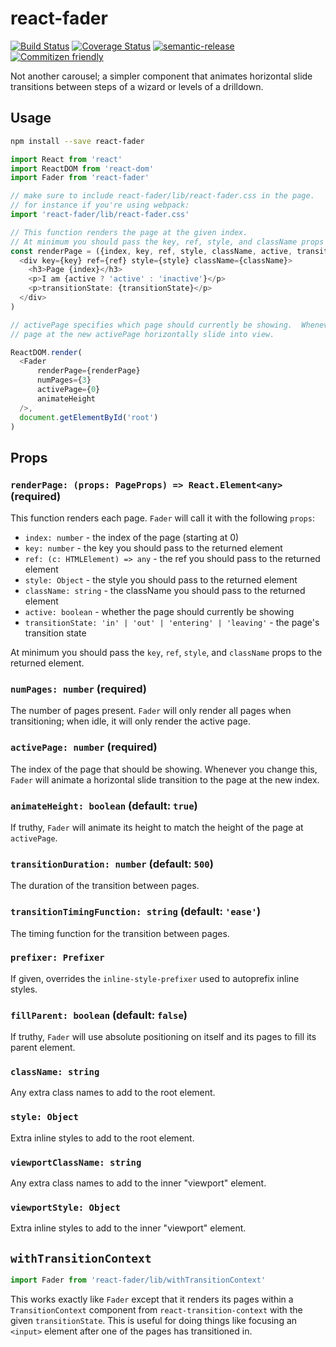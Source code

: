 # react-fader

[![Build Status](https://travis-ci.org/jcoreio/react-fader.svg?branch=master)](https://travis-ci.org/jcoreio/react-fader)
[![Coverage Status](https://coveralls.io/repos/github/jcoreio/react-fader/badge.svg?branch=master)](https://coveralls.io/github/jcoreio/react-fader?branch=master)
[![semantic-release](https://img.shields.io/badge/%20%20%F0%9F%93%A6%F0%9F%9A%80-semantic--release-e10079.svg)](https://github.com/semantic-release/semantic-release)
[![Commitizen friendly](https://img.shields.io/badge/commitizen-friendly-brightgreen.svg)](http://commitizen.github.io/cz-cli/)

Not another carousel; a simpler component that animates horizontal slide transitions between steps of a wizard or levels
of a drilldown.

## Usage

```sh
npm install --save react-fader
```

```js
import React from 'react'
import ReactDOM from 'react-dom'
import Fader from 'react-fader'

// make sure to include react-fader/lib/react-fader.css in the page.
// for instance if you're using webpack:
import 'react-fader/lib/react-fader.css'

// This function renders the page at the given index.
// At minimum you should pass the key, ref, style, and className props to the returned element.
const renderPage = ({index, key, ref, style, className, active, transitionState}) => (
  <div key={key} ref={ref} style={style} className={className}>
    <h3>Page {index}</h3>
    <p>I am {active ? 'active' : 'inactive'}</p>
    <p>transitionState: {transitionState}</p>
  </div>
)

// activePage specifies which page should currently be showing.  Whenever you change it, Fader will make the
// page at the new activePage horizontally slide into view.

ReactDOM.render(
  <Fader
      renderPage={renderPage}
      numPages={3}
      activePage={0}
      animateHeight
  />,
  document.getElementById('root')
)
```

## Props

### `renderPage: (props: PageProps) => React.Element<any>` **(required)**

This function renders each page.  `Fader` will call it with the following `props`:
* `index: number` - the index of the page (starting at 0)
* `key: number` - the key you should pass to the returned element
* `ref: (c: HTMLElement) => any` - the ref you should pass to the returned element
* `style: Object` - the style you should pass to the returned element
* `className: string` - the className you should pass to the returned element
* `active: boolean` - whether the page should currently be showing
* `transitionState: 'in' | 'out' | 'entering' | 'leaving'` - the page's transition state

At minimum you should pass the `key`, `ref`, `style`, and `className` props to the returned element.

### `numPages: number` **(required)**

The number of pages present.  `Fader` will only render all pages when transitioning; when idle, it will
only render the active page.

### `activePage: number` **(required)**

The index of the page that should be showing.  Whenever you change this, `Fader` will animate a horizontal slide
transition to the page at the new index.

### `animateHeight: boolean` (default: `true`)

If truthy, `Fader` will animate its height to match the height of the page at `activePage`.

### `transitionDuration: number` (default: `500`)

The duration of the transition between pages.

### `transitionTimingFunction: string` (default: `'ease'`)

The timing function for the transition between pages.

### `prefixer: Prefixer`

If given, overrides the `inline-style-prefixer` used to autoprefix inline styles.

### `fillParent: boolean` (default: `false`)

If truthy, `Fader` will use absolute positioning on itself and its pages to fill its parent element.

### `className: string`

Any extra class names to add to the root element.

### `style: Object`

Extra inline styles to add to the root element.

### `viewportClassName: string`

Any extra class names to add to the inner "viewport" element.

### `viewportStyle: Object`

Extra inline styles to add to the inner "viewport" element.

## `withTransitionContext`

```js
import Fader from 'react-fader/lib/withTransitionContext'
```

This works exactly like `Fader` except that it renders its pages within a `TransitionContext` component from
`react-transition-context` with the given `transitionState`.  This is useful for doing things like focusing an `<input>`
element after one of the pages has transitioned in.

